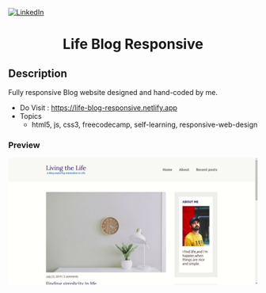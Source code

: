 [![LinkedIn][linkedin-shield]][linkedin-url]

<h1 align="center">Life Blog Responsive</h1>

## Description
Fully responsive Blog website designed and hand-coded by me.

- Do Visit : https://life-blog-responsive.netlify.app
- Topics
  - html5, js, css3, freecodecamp, self-learning, responsive-web-design

### Preview
![alt text](assets/img/rec-min.gif "GIF Image")

<!-- MARKDOWN LINKS & IMAGES -->
<!-- https://www.markdownguide.org/basic-syntax/#reference-style-links -->
[linkedin-shield]: https://img.shields.io/badge/-LinkedIn-black.svg?style=for-the-badge&logo=linkedin&colorB=555
[linkedin-url]: https://www.linkedin.com/in/shyam-bodke/
